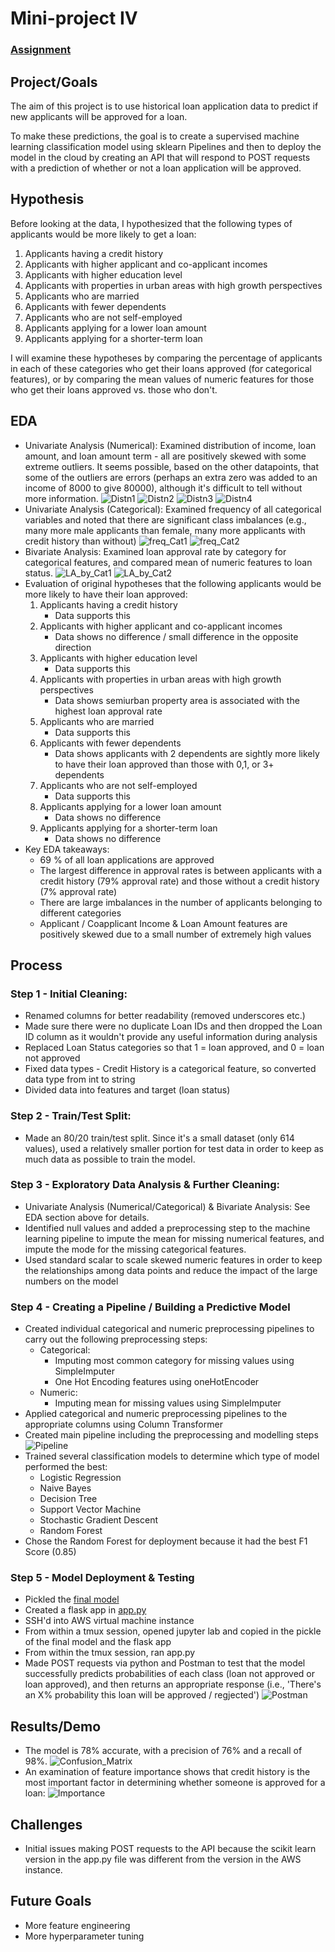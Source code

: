 # Mini-project IV

### [Assignment](assignment.md)

## Project/Goals
The aim of this project is to use historical loan application data to predict if new applicants will be approved for a loan.

To make these predictions, the goal is to create a supervised machine learning classification model using sklearn Pipelines and then to deploy the model in the cloud by creating an API that will respond to POST requests with a prediction of whether or not a loan application will be approved. 

## Hypothesis

Before looking at the data, I hypothesized that the following types of applicants would be more likely to get a loan:

1. Applicants having a credit history 
2. Applicants with higher applicant and co-applicant incomes
3. Applicants with higher education level
4. Applicants with properties in urban areas with high growth perspectives
5. Applicants who are married
6. Applicants with fewer dependents
7. Applicants who are not self-employed
8. Applicants applying for a lower loan amount
9. Applicants applying for a shorter-term loan

I will examine these hypotheses by comparing the percentage of applicants in each of these categories who get their loans approved (for categorical features), or by comparing the mean values of numeric features for those who get their loans approved vs. those who don't.

## EDA 
- Univariate Analysis (Numerical): Examined distribution of income, loan amount, and loan amount term - all are positively skewed with some extreme outliers. It seems possible, based on the other datapoints, that some of the outliers are errors (perhaps an extra zero was added to an income of 8000 to give 80000), although it's difficult to tell without more information.
![Distn1](images/Applicant_Income_Distn.png)
![Distn2](images/Coapplicant_Income_Distn.png)
![Distn3](images/Loan_Amount_Distn.png)
![Distn4](images/Loan_Amount_Term.png)
- Univariate Analysis (Categorical): Examined frequency of all categorical variables and noted that there are significant class imbalances (e.g., many more male applicants than female, many more applicants with credit history than without)
![freq_Cat1](images/Category_Frequency1.png)
![freq_Cat2](images/Category_Frequency2.png)
- Bivariate Analysis: Examined loan approval rate by category for categorical features, and compared mean of numeric features to loan status.
![LA_by_Cat1](images/Loan_Approval_Rate_by_Category(1).png)
![LA_by_Cat2](images/Loan_Approval_Rate_by_Category(2).png)
- Evaluation of original hypotheses that the following applicants would be more likely to have their loan approved:
    1. Applicants having a credit history
        - Data supports this
    2. Applicants with higher applicant and co-applicant incomes 
        - Data shows no difference / small difference in the opposite direction
    3. Applicants with higher education level
        - Data supports this
    4. Applicants with properties in urban areas with high growth perspectives
        - Data shows semiurban property area is associated with the highest loan approval rate
    5. Applicants who are married
        - Data supports this
    6. Applicants with fewer dependents
        - Data shows applicants with 2 dependents are sightly more likely to have their loan approved than those with 0,1, or 3+ dependents
    7. Applicants who are not self-employed
        - Data supports this
    8. Applicants applying for a lower loan amount
        - Data shows no difference
    9. Applicants applying for a shorter-term loan
        - Data shows no difference
- Key EDA takeaways:
    - 69 % of all loan applications are approved
    - The largest difference in approval rates is between applicants with a credit history (79% approval rate) and those without a credit history (7% approval rate)
    - There are large imbalances in the number of applicants belonging to different categories
    - Applicant / Coapplicant Income & Loan Amount features are positively skewed due to a small number of extremely high values


## Process
### Step 1 - Initial Cleaning:
- Renamed columns for better readability (removed underscores etc.)
- Made sure there were no duplicate Loan IDs and then dropped the Loan ID column as it wouldn't provide any useful information during analysis
- Replaced Loan Status categories so that 1 = loan approved, and 0 = loan not approved
- Fixed data types - Credit History is a categorical feature, so converted data type from int to string
- Divided data into features and target (loan status)
### Step 2 - Train/Test Split:
- Made an 80/20 train/test split. Since it's a small dataset (only 614 values), used a relatively smaller portion for test data in order to keep as much data as possible to train the model.
### Step 3 - Exploratory Data Analysis & Further Cleaning:
- Univariate Analysis (Numerical/Categorical) & Bivariate Analysis: See EDA section above for details.
- Identified null values and added a preprocessing step to the machine learning pipeline to impute the mean for missing numerical features, and impute the mode for the missing categorical features.
- Used standard scalar to scale skewed numeric features in order to keep the relationships among data points and reduce the impact of the large numbers on the model
### Step 4 - Creating a Pipeline / Building a Predictive Model
- Created individual categorical and numeric preprocessing pipelines to carry out the following preprocessing steps:
    - Categorical: 
        - Imputing most common category for missing values using SimpleImputer
        - One Hot Encoding features using oneHotEncoder
    - Numeric:
        - Imputing mean for missing values using SimpleImputer
- Applied categorical and numeric preprocessing pipelines to the appropriate columns using Column Transformer
- Created main pipeline including the preprocessing and modelling steps
![Pipeline](images/Pipeline.jpg)
- Trained several classification models to determine which type of model performed the best:
    - Logistic Regression
    - Naive Bayes
    - Decision Tree
    - Support Vector Machine
    - Stochastic Gradient Descent
    - Random Forest
- Chose the Random Forest for deployment because it had the best F1 Score (0.85)

### Step 5 - Model Deployment & Testing
- Pickled the [final model](data/rf_model1.pkl)
- Created a flask app in [app.py](src/app.py)
- SSH'd into AWS virtual machine instance
- From within a tmux session, opened jupyter lab and copied in the pickle of the final model and the flask app
- From within the tmux session, ran app.py
- Made POST requests via python and Postman to test that the model successfully predicts probabilities of each class (loan not approved or loan approved), and then returns an appropriate response (i.e., 'There's an X% probability this loan will be approved / regjected')
![Postman](images/Postman_loan_status_probability.jpg)

## Results/Demo
- The model is 78% accurate, with a precision of 76% and a recall of 98%.
![Confusion_Matrix](images/rf_model1_confusion_matrix.png)
- An examination of feature importance shows that credit history is the most important factor in determining whether someone is approved for a loan:
![Importance](images/Relative_Feature_Importance.png)

## Challenges 
- Initial issues making POST requests to the API because the scikit learn version in the app.py file was different from the version in the AWS instance.

## Future Goals
- More feature engineering
- More hyperparameter tuning
